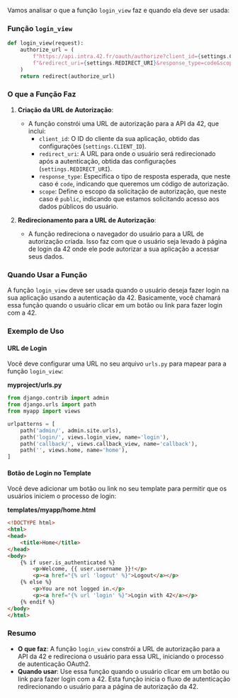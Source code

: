 Vamos analisar o que a função `login_view` faz e quando ela deve ser usada:

### Função `login_view`

```python
def login_view(request):
    authorize_url = (
        f"https://api.intra.42.fr/oauth/authorize?client_id={settings.CLIENT_ID}"
        f"&redirect_uri={settings.REDIRECT_URI}&response_type=code&scope=public"
    )
    return redirect(authorize_url)
```

### O que a Função Faz

1. **Criação da URL de Autorização**:
   - A função constrói uma URL de autorização para a API da 42, que inclui:
     - `client_id`: O ID do cliente da sua aplicação, obtido das configurações (`settings.CLIENT_ID`).
     - `redirect_uri`: A URL para onde o usuário será redirecionado após a autenticação, obtida das configurações (`settings.REDIRECT_URI`).
     - `response_type`: Especifica o tipo de resposta esperada, que neste caso é `code`, indicando que queremos um código de autorização.
     - `scope`: Define o escopo da solicitação de autorização, que neste caso é `public`, indicando que estamos solicitando acesso aos dados públicos do usuário.

2. **Redirecionamento para a URL de Autorização**:
   - A função redireciona o navegador do usuário para a URL de autorização criada. Isso faz com que o usuário seja levado à página de login da 42 onde ele pode autorizar a sua aplicação a acessar seus dados.

### Quando Usar a Função

A função `login_view` deve ser usada quando o usuário deseja fazer login na sua aplicação usando a autenticação da 42. Basicamente, você chamará essa função quando o usuário clicar em um botão ou link para fazer login com a 42.

### Exemplo de Uso

#### URL de Login

Você deve configurar uma URL no seu arquivo `urls.py` para mapear para a função `login_view`:

**myproject/urls.py**

```python
from django.contrib import admin
from django.urls import path
from myapp import views

urlpatterns = [
    path('admin/', admin.site.urls),
    path('login/', views.login_view, name='login'),
    path('callback/', views.callback_view, name='callback'),
    path('', views.home, name='home'),
]
```

#### Botão de Login no Template

Você deve adicionar um botão ou link no seu template para permitir que os usuários iniciem o processo de login:

**templates/myapp/home.html**

```html
<!DOCTYPE html>
<html>
<head>
    <title>Home</title>
</head>
<body>
    {% if user.is_authenticated %}
        <p>Welcome, {{ user.username }}!</p>
        <p><a href="{% url 'logout' %}">Logout</a></p>
    {% else %}
        <p>You are not logged in.</p>
        <p><a href="{% url 'login' %}">Login with 42</a></p>
    {% endif %}
</body>
</html>
```

### Resumo

- **O que faz**: A função `login_view` constrói a URL de autorização para a API da 42 e redireciona o usuário para essa URL, iniciando o processo de autenticação OAuth2.
- **Quando usar**: Use essa função quando o usuário clicar em um botão ou link para fazer login com a 42. Esta função inicia o fluxo de autenticação redirecionando o usuário para a página de autorização da 42.